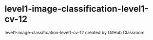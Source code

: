 # level1-image-classification-level1-cv-12
level1-image-classification-level1-cv-12 created by GitHub Classroom
